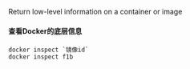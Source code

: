 Return low-level information on a container or image

#### 查看Docker的底层信息
    docker inspect `镜像id`
    docker inspect f1b
    